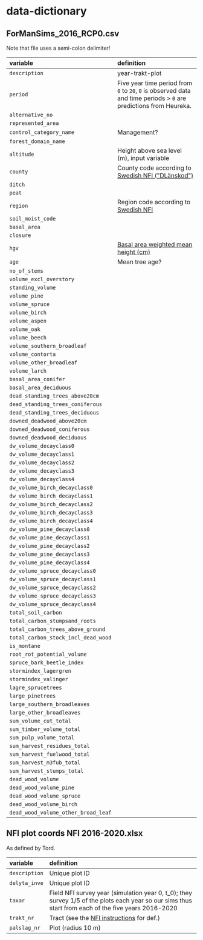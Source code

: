 # data-dictionary

## ForManSims_2016_RCP0.csv
Note that file uses a semi-colon delimiter!

|variable                           |definition                        |
|:----------------------------------|:---------------------------------|
|`description`                      |year-trakt-plot |
|`period`                           |Five year time period from `0` to `20`, `0` is observed data and time periods > `0` are predictions from Heureka. |
|`alternative_no`                   ||
|`represented_area`                 ||
|`control_category_name`            |Management?|
|`forest_domain_name`               ||
|`altitude`                         |Height above sea level (m), input variable|
|`county`                           |County code according to [Swedish NFI ("DLänskod")](https://www.heurekaslu.se/wiki/Definition:CountyCode)|
|`ditch`                            ||
|`peat`                             ||
|`region`                           |Region code according to [Swedish NFI](https://www.heurekaslu.se/wiki/Definition:Region)|
|`soil_moist_code`                  ||
|`basal_area`                       ||
|`closure`                          ||
|`hgv`                              |[Basal area weighted mean height (cm)](https://www.heurekaslu.se/wiki/Dictionary#Hgv)|
|`age`                              |Mean tree age?|
|`no_of_stems`                      ||
|`volume_excl_overstory`            ||
|`standing_volume`                  ||
|`volume_pine`                      ||
|`volume_spruce`                    ||
|`volume_birch`                     ||
|`volume_aspen`                     ||
|`volume_oak`                       ||
|`volume_beech`                     ||
|`volume_southern_broadleaf`        ||
|`volume_contorta`                  ||
|`volume_other_broadleaf`           ||
|`volume_larch`                     ||
|`basal_area_conifer`               ||
|`basal_area_deciduous`             ||
|`dead_standing_trees_above20cm`    ||
|`dead_standing_trees_coniferous`   ||
|`dead_standing_trees_deciduous`    ||
|`downed_deadwood_above20cm`        ||
|`downed_deadwood_coniferous`       ||
|`downed_deadwood_deciduous`        ||
|`dw_volume_decayclass0`            ||
|`dw_volume_decayclass1`            ||
|`dw_volume_decayclass2`            ||
|`dw_volume_decayclass3`            ||
|`dw_volume_decayclass4`            ||
|`dw_volume_birch_decayclass0`      ||
|`dw_volume_birch_decayclass1`      ||
|`dw_volume_birch_decayclass2`      ||
|`dw_volume_birch_decayclass3`      ||
|`dw_volume_birch_decayclass4`      ||
|`dw_volume_pine_decayclass0`       ||
|`dw_volume_pine_decayclass1`       ||
|`dw_volume_pine_decayclass2`       ||
|`dw_volume_pine_decayclass3`       ||
|`dw_volume_pine_decayclass4`       ||
|`dw_volume_spruce_decayclass0`     ||
|`dw_volume_spruce_decayclass1`     ||
|`dw_volume_spruce_decayclass2`     ||
|`dw_volume_spruce_decayclass3`     ||
|`dw_volume_spruce_decayclass4`     ||
|`total_soil_carbon`                ||
|`total_carbon_stumpsand_roots`     ||
|`total_carbon_trees_above_ground`  ||
|`total_carbon_stock_incl_dead_wood`||
|`is_montane`                       ||
|`root_rot_potential_volume`        ||
|`spruce_bark_beetle_index`         ||
|`stormindex_lagergren`             ||
|`stormindex_valinger`              ||
|`lagre_sprucetrees`                ||
|`large_pinetrees`                  ||
|`large_southern_broadleaves`       ||
|`large_other_broadleaves`          ||
|`sum_volume_cut_total`             ||
|`sum_timber_volume_total`          ||
|`sum_pulp_volume_total`            ||
|`sum_harvest_residues_total`       ||
|`sum_harvest_fuelwood_total`       ||
|`sum_harvest_m3fub_total`          ||
|`sum_harvest_stumps_total`         ||
|`dead_wood_volume`                 ||
|`dead_wood_volume_pine`            ||
|`dead_wood_volume_spruce`          ||
|`dead_wood_volume_birch`           ||
|`dead_wood_volume_other_broad_leaf`||

## NFI plot coords NFI 2016-2020.xlsx
As defined by Tord.

|variable                           |definition                        |
|:----------------------------------|:---------------------------------|
|`description`                      |Unique plot ID |
|`delyta_inve`                      |Unique plot ID |
|`taxar`                            |Field NFI survey year (simulation year 0, t_0); they survey 1/5 of the plots each year so our sims thus start from each of the five years 2016-2020|
|`trakt_nr`                        |Tract (see the [NFI instructions](https://www.slu.se/globalassets/ew/org/centrb/rt/dokument/faltinst/nfi_fieldwork_instructions_eng.pdf) for def.)|
|`palslag_nr`                      |Plot (radius 10 m)|
